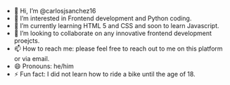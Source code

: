 - 👋 Hi, I’m @carlosjsanchez16
- 👀 I’m interested in Frontend development and Python coding.
- 🌱 I’m currently learning HTML 5 and CSS and soon to learn Javascript.
- 💞️ I’m looking to collaborate on any innovative frontend development proejcts.
- 📫 How to reach me: please feel free to reach out to me on this platform or via email.
- 😄 Pronouns: he/him
- ⚡ Fun fact: I did not learn how to ride a bike until the age of 18.

<!---
carlosjsanchez16/carlosjsanchez16 is a ✨ special ✨ repository because its `README.md` (this file) appears on your GitHub profile.
You can click the Preview link to take a look at your changes.
--->
